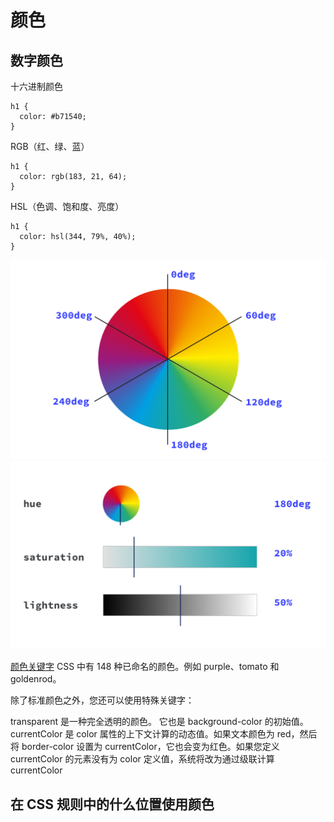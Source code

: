 # 颜色

## 数字颜色

十六进制颜色
```
h1 {
  color: #b71540;
}
```

RGB（红、绿、蓝）
```
h1 {
  color: rgb(183, 21, 64);
}
```

HSL（色调、饱和度、亮度）
```
h1 {
  color: hsl(344, 79%, 40%);
}
```

![HSL Wheel](./files/hsl_wheel.svg)
![HSL](./files/hsl.svg)

[颜色关键字](https://developer.mozilla.org/docs/Web/CSS/color_value#color_keywords) CSS 中有 148 种已命名的颜色。例如 purple、tomato 和 goldenrod。

除了标准颜色之外，您还可以使用特殊关键字：

transparent 是一种完全透明的颜色。 它也是 background-color 的初始值。
currentColor 是 color 属性的上下文计算的动态值。如果文本颜色为 red，然后将 border-color 设置为 currentColor，它也会变为红色。如果您定义 currentColor 的元素没有为 color 定义值，系统将改为通过级联计算 currentColor

## 在 CSS 规则中的什么位置使用颜色


